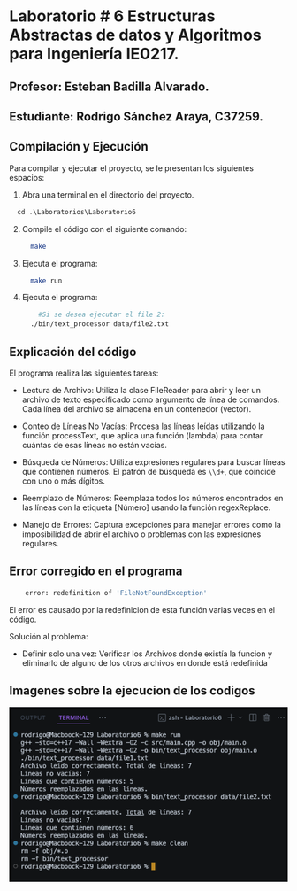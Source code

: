 # Laboratorio # 6 Estructuras Abstractas de datos y Algoritmos para Ingeniería IE0217.



## Profesor: Esteban Badilla Alvarado.
## Estudiante: Rodrigo Sánchez Araya, C37259.

## Compilación y Ejecución

Para compilar y ejecutar el proyecto, se le presentan los siguientes espacios:

1. Abra una terminal en el directorio del proyecto.
```cpp
  cd .\Laboratorios\Laboratorio6
```
2. Compile el código con el siguiente comando:

    ```bash
      make
    ```


3. Ejecuta el programa:

    ```bash
      make run 
    ```
4. Ejecuta el programa:

    ```bash
        #Si se desea ejecutar el file 2:
      ./bin/text_processor data/file2.txt
    ```
## Explicación del código

El programa realiza las siguientes tareas:

- Lectura de Archivo: Utiliza la clase FileReader para abrir y leer un archivo de texto especificado como argumento de línea de comandos. Cada línea del archivo se almacena en un contenedor (vector).

- Conteo de Líneas No Vacías: Procesa las líneas leídas utilizando la función processText, que aplica una función (lambda) para contar cuántas de esas líneas no están vacías.

- Búsqueda de Números: Utiliza expresiones regulares para buscar líneas que contienen números. El patrón de búsqueda es ``\\d+``, que coincide con uno o más dígitos.

- Reemplazo de Números: Reemplaza todos los números encontrados en las líneas con la etiqueta [Número] usando la función regexReplace.

- Manejo de Errores: Captura excepciones para manejar errores como la imposibilidad de abrir el archivo o problemas con las expresiones regulares.

## Error corregido en el programa


```bash
    error: redefinition of 'FileNotFoundException'
```
El error es causado por la redefinicion de esta función varias veces en el código. 

Solución al problema: 

- Definir solo una vez: Verificar los Archivos donde existía la funcion y eliminarlo de alguno de los otros archivos en donde está redefinida

## Imagenes sobre la ejecucion de los codigos

![Ejecución Laboratorio 6](/Pruebas/Lab6Ejec.jpeg)
